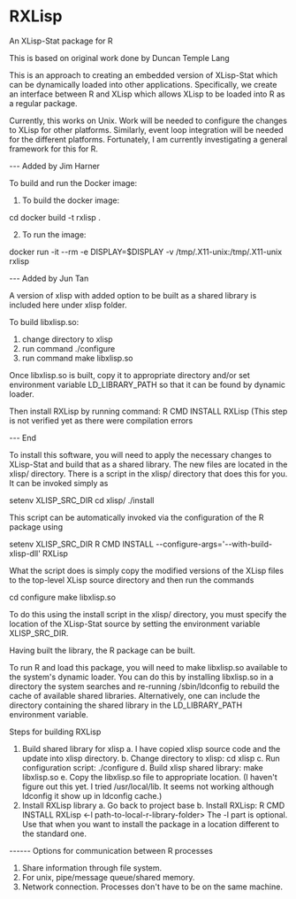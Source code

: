 # RXLisp
An XLisp-Stat package for R

This is based on original work done by Duncan Temple Lang

This is an approach to creating an embedded version of XLisp-Stat
which can be dynamically loaded into other applications.
Specifically, we create an interface between R and XLisp
which allows XLisp to be loaded into R as a regular package.

Currently, this works on Unix. Work will be needed to configure the
changes to XLisp for other platforms.  Similarly, event loop
integration will be needed for the different platforms. Fortunately, I
am currently investigating a general framework for this for R.

--- Added by Jim Harner

To build and run the Docker image:

1. To build the docker image:

cd <RXLisp root folder>
docker build -t rxlisp .

2. To run the image:

docker run -it --rm -e DISPLAY=$DISPLAY -v /tmp/.X11-unix:/tmp/.X11-unix rxlisp


--- Added by Jun Tan

A version of xlisp with added option to be built as a shared library is
included here under xlisp folder.

To build libxlisp.so:
1. change directory to xlisp
2. run command ./configure
3. run command make libxlisp.so

Once libxlisp.so is built, copy it to appropriate directory and/or set
environment variable LD_LIBRARY_PATH so that it can be found by dynamic
loader.

Then install RXLisp by running command: R CMD INSTALL RXLisp
(This step is not verified yet as there were compilation errors

--- End

To install this software, you will need to apply the necessary changes to
XLisp-Stat and build that as a shared library. The new files are located
in the xlisp/ directory. There is a script in the xlisp/ directory
that does this for you. It can be invoked simply as

  setenv XLISP_SRC_DIR  <directory containing XLisp source>
  cd xlisp/
  ./install

This script can be automatically invoked via the configuration of the
R package using
 
  setenv XLISP_SRC_DIR  <directory containing XLisp source>
  R CMD INSTALL --configure-args='--with-build-xlisp-dll' RXLisp

What the script does is simply copy the modified versions of the XLisp
files to the top-level XLisp source directory and then run the
commands

  cd <xlisp source directory>
  configure
  make libxlisp.so

To do this using the install script in the xlisp/ directory, you must
specify the location of the XLisp-Stat source by setting the
environment variable XLISP_SRC_DIR.

Having built the library, the R package can be built.

To run R and load this package, you will need to make libxlisp.so
available to the system's dynamic loader.  You can do this by
installing libxlisp.so in a directory the system searches and
re-running /sbin/ldconfig to rebuild the cache of available shared
libraries. Alternatively, one can include the directory containing the
shared library in the LD_LIBRARY_PATH environment variable.


Steps for building RXLisp
1. Build shared library for xlisp
   a. I have copied xlisp source code and the update into xlisp directory.
   b. Change directory to xlisp: cd xlisp
   c. Run configuration script: ./configure
   d. Build xlisp shared library: make libxlisp.so
   e. Copy the libxlisp.so file to appropriate location. (I haven't figure out
   this yet. I tried /usr/local/lib. It seems not working although ldconfig
   it show up in ldconfig cache.)
2. Install RXLisp library
   a. Go back to project base
   b. Install RXLisp: R CMD INSTALL RXLisp <-l path-to-local-r-library-folder>
   The -l part is optional. Use that when you want to install the package in
   a location different to the standard one.


------ Options for communication between R processes
1. Share information through file system.
2. For unix, pipe/message queue/shared memory.
3. Network connection. Processes don't have to be on the same machine.